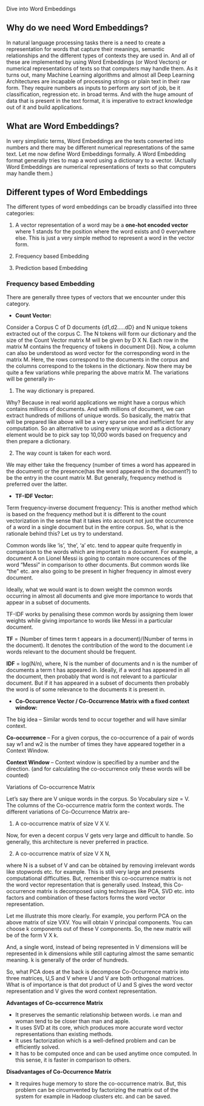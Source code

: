 Dive into Word Embeddings

## Why do we need Word Embeddings?
In natural language processing tasks there is a need to create a representation for words that capture their meanings, semantic relationships and the different types of contexts they are used in. And all of these are implemented by using Word Embeddings (or Word Vectors) or numerical representations of texts so that computers may handle them. As it turns out, many Machine Learning algorithms and almost all Deep Learning Architectures are incapable of processing strings or plain text in their raw form. They require numbers as inputs to perform any sort of job, be it classification, regression etc. in broad terms. And with the huge amount of data that is present in the text format, it is imperative to extract knowledge out of it and build applications. 

## What are Word Embeddings?
In very simplistic terms, Word Embeddings are the texts converted into numbers and there may be different numerical representations of the same text. Let me now define Word Embeddings formally. A Word Embedding format generally tries to map a word using a dictionary to a vector. (Actually Word Embeddings are numerical representations of texts so that computers may handle them.)

## Different types of Word Embeddings
The different types of word embeddings can be broadly classified into three categories:

1. A vector representation of a word may be a **one-hot encoded vector** where 1 stands for the position where the word exists and 0 everywhere else. This is just a very simple method to represent a word in the vector form.

2. Frequency based Embedding

3. Prediction based Embedding

### Frequency based Embedding
There are generally three types of vectors that we encounter under this category.

- **Count Vector:**

Consider a Corpus C of D documents {d1,d2…..dD} and N unique tokens extracted out of the corpus C. The N tokens will form our dictionary and the size of the Count Vector matrix M will be given by D X N. Each row in the matrix M contains the frequency of tokens in document D(i). Now, a column can also be understood as word vector for the corresponding word in the matrix M. Here, the rows correspond to the documents in the corpus and the columns correspond to the tokens in the dictionary. Now there may be quite a few variations while preparing the above matrix M. The variations will be generally in-

1. The way dictionary is prepared.

Why? Because in real world applications we might have a corpus which contains millions of documents. And with millions of document, we can extract hundreds of millions of unique words. So basically, the matrix that will be prepared like above will be a very sparse one and inefficient for any computation. So an alternative to using every unique word as a dictionary element would be to pick say top 10,000 words based on frequency and then prepare a dictionary.

2. The way count is taken for each word.

We may either take the frequency (number of times a word has appeared in the document) or the presence(has the word appeared in the document?) to be the entry in the count matrix M. But generally, frequency method is preferred over the latter.

- **TF-IDF Vector:**

Term frequency-inverse document frequency: This is another method which is based on the frequency method but it is different to the count vectorization in the sense that it takes into account not just the occurrence of a word in a single document but in the entire corpus. So, what is the rationale behind this? Let us try to understand.

Common words like ‘is’, ‘the’, ‘a’ etc. tend to appear quite frequently in comparison to the words which are important to a document. For example, a document A on Lionel Messi is going to contain more occurences of the word “Messi” in comparison to other documents. But common words like “the” etc. are also going to be present in higher frequency in almost every document.

Ideally, what we would want is to down weight the common words occurring in almost all documents and give more importance to words that appear in a subset of documents.

TF-IDF works by penalising these common words by assigning them lower weights while giving importance to words like Messi in a particular document.

**TF** = (Number of times term t appears in a document)/(Number of terms in the document). It denotes the contribution of the word to the document i.e words relevant to the document should be frequent. 

**IDF** = log(N/n), where, N is the number of documents and n is the number of documents a term t has appeared in. Ideally, if a word has appeared in all the document, then probably that word is not relevant to a particular document. But if it has appeared in a subset of documents then probably the word is of some relevance to the documents it is present in.

- **Co-Occurrence Vector / Co-Occurrence Matrix with a fixed context window:**

The big idea – Similar words tend to occur together and will have similar context.

**Co-occurrence** – For a given corpus, the co-occurrence of a pair of words say w1 and w2 is the number of times they have appeared together in a Context Window.

**Context Window** – Context window is specified by a number and the direction. (and for calculating the co-occurrence only these words will be counted)

Variations of Co-occurrence Matrix

Let’s say there are V unique words in the corpus. So Vocabulary size = V. The columns of the Co-occurrence matrix form the context words. The different variations of Co-Occurrence Matrix are-

1. A co-occurrence matrix of size V X V.

Now, for even a decent corpus V gets very large and difficult to handle. So generally, this architecture is never preferred in practice.

2. A co-occurrence matrix of size V X N,

where N is a subset of V and can be obtained by removing irrelevant words like stopwords etc. for example. This is still very large and presents computational difficulties. But, remember this co-occurrence matrix is not the word vector representation that is generally used. Instead, this Co-occurrence matrix is decomposed using techniques like PCA, SVD etc. into factors and combination of these factors forms the word vector representation.

Let me illustrate this more clearly. For example, you perform PCA on the above matrix of size VXV. You will obtain V principal components. You can choose k components out of these V components. So, the new matrix will be of the form V X k.

And, a single word, instead of being represented in V dimensions will be represented in k dimensions while still capturing almost the same semantic meaning. k is generally of the order of hundreds.

So, what PCA does at the back is decompose Co-Occurrence matrix into three matrices, U,S and V where U and V are both orthogonal matrices. What is of importance is that dot product of U and S gives the word vector representation and V gives the word context representation.

**Advantages of Co-occurrence Matrix**

- It preserves the semantic relationship between words. i.e man and woman tend to be closer than man and apple.
- It uses SVD at its core, which produces more accurate word vector representations than existing methods.
- It uses factorization which is a well-defined problem and can be efficiently solved.
- It has to be computed once and can be used anytime once computed. In this sense, it is faster in comparison to others.
 

**Disadvantages of Co-Occurrence Matrix**

- It requires huge memory to store the co-occurrence matrix.
But, this problem can be circumvented by factorizing the matrix out of the system for example in Hadoop clusters etc. and can be saved.
